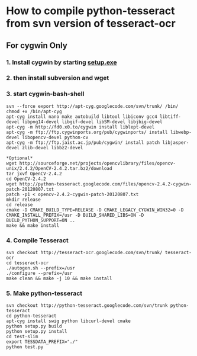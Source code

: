 # How to compile python-tesseract from svn version of tesseract-ocr #
## For cygwin Only ##
### 1. Install cygwin by starting [setup.exe](http://cygwin.com/setup.exe) ###
### 2. then install subversion and wget ###
### 3. start cygwin-bash-shell ###
```
svn --force export http://apt-cyg.googlecode.com/svn/trunk/ /bin/
chmod +x /bin/apt-cyg
apt-cyg install nano make autobuild libtool libiconv gcc4 libtiff-devel libpng14-devel libgif-devel libSM-devel libjbig-devel
apt-cyg -m http://fd0.x0.to/cygwin install liblept-devel
apt-cyg -m ftp://ftp.cygwinports.org/pub/cygwinports/ install libwebp-devel libopencv-devel python-cv
apt-cyg -m ftp://ftp.jaist.ac.jp/pub/cygwin/ install patch libjasper-devel zlib-devel libbz2-devel 

*Optional*
wget http://sourceforge.net/projects/opencvlibrary/files/opencv-unix/2.4.2/OpenCV-2.4.2.tar.bz2/download
tar jxvf OpenCV-2.4.2
cd OpenCV-2.4.2
wget http://python-tesseract.googlecode.com/files/opencv-2.4.2-cygwin-patch-20120807.txt
patch -p1 < opencv-2.4.2-cygwin-patch-20120807.txt
mkdir release
cd release
cmake -D CMAKE_BUILD_TYPE=RELEASE -D CMAKE_LEGACY_CYGWIN_WIN32=0 -D CMAKE_INSTALL_PREFIX=/usr -D BUILD_SHARED_LIBS=ON -D BUILD_PYTHON_SUPPORT=ON ..
make && make install 
```
### 4. Compile Tesseract ###
```
svn checkout http://tesseract-ocr.googlecode.com/svn/trunk/ tesseract-ocr
cd tesseract-ocr
./autogen.sh --prefix=/usr
./configure --prefix=/usr
make clean && make -j 10 && make install 
```


### 5. Make python-tesseract ###
```
svn checkout http://python-tesseract.googlecode.com/svn/trunk python-tesseract
cd python-tesseract
apt-cyg install swig python libcurl-devel cmake
python setup.py build
python setup.py install
cd test-slim
export TESSDATA_PREFIX="./"
python test.py

```